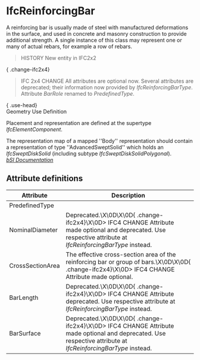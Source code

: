 IfcReinforcingBar
=================
A reinforcing bar is usually made of steel with manufactured deformations in
the surface, and used in concrete and masonry construction to provide
additional strength. A single instance of this class may represent one or many
of actual rebars, for example a row of rebars.  
  
> HISTORY  New entity in IFC2x2  
  
{ .change-ifc2x4}  
> IFC 2x4 CHANGE  All attributes are optional now. Several attributes are
> deprecated; their information now provided by _IfcReinforcingBarType_.
> Attribute _BarRole_ renamed to _PredefinedType_.  
  
{ .use-head}  
Geometry Use Definition  
  
Placement and representation are defined at the supertype
_IfcElementComponent_.  
  
The representation map of a mapped ''Body'' representation should contain a
representation of type ''AdvancedSweptSolid'' which holds an
_IfcSweptDiskSolid_ (including subtype _IfcSweptDiskSolidPolygonal_).  
[ _bSI
Documentation_](https://standards.buildingsmart.org/IFC/DEV/IFC4_2/FINAL/HTML/schema/ifcstructuralelementsdomain/lexical/ifcreinforcingbar.htm)


Attribute definitions
---------------------
| Attribute        | Description                                                                                                                                                    |
|------------------|----------------------------------------------------------------------------------------------------------------------------------------------------------------|
| PredefinedType   |                                                                                                                                                                |
| NominalDiameter  | Deprecated.\X\0D\X\0D{ .change-ifc2x4}\X\0D> IFC4 CHANGE  Attribute made optional and deprecated. Use respective attribute at _IfcReinforcingBarType_ instead. |
| CrossSectionArea | The effective cross-section area of the reinforcing bar or group of bars.\X\0D\X\0D{ .change-ifc2x4}\X\0D> IFC4 CHANGE  Attribute made optional.               |
| BarLength        | Deprecated.\X\0D\X\0D{ .change-ifc2x4}\X\0D> IFC4 CHANGE  Attribute deprecated. Use respective attribute at _IfcReinforcingBarType_ instead.                   |
| BarSurface       | Deprecated.\X\0D\X\0D{ .change-ifc2x4}\X\0D> IFC4 CHANGE  Attribute made optional and deprecated. Use respective attribute at _IfcReinforcingBarType_ instead. |

